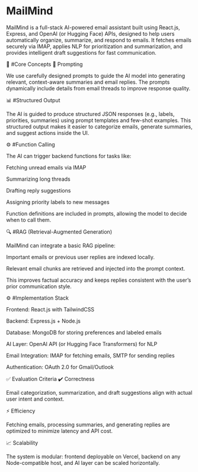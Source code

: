 # MailMind 

MailMind is a full-stack AI-powered email assistant built using React.js, Express, and OpenAI (or Hugging Face) APIs, designed to help users automatically organize, summarize, and respond to emails. It fetches emails securely via IMAP, applies NLP for prioritization and summarization, and provides intelligent draft suggestions for fast communication.

🔧 #Core Concepts
🧠 Prompting

We use carefully designed prompts to guide the AI model into generating relevant, context-aware summaries and email replies. The prompts dynamically include details from email threads to improve response quality.

📊 #Structured Output

The AI is guided to produce structured JSON responses (e.g., labels, priorities, summaries) using prompt templates and few-shot examples. This structured output makes it easier to categorize emails, generate summaries, and suggest actions inside the UI.

⚙️ #Function Calling

The AI can trigger backend functions for tasks like:

Fetching unread emails via IMAP

Summarizing long threads

Drafting reply suggestions

Assigning priority labels to new messages

Function definitions are included in prompts, allowing the model to decide when to call them.

🔍 #RAG (Retrieval-Augmented Generation)

MailMind can integrate a basic RAG pipeline:

Important emails or previous user replies are indexed locally.

Relevant email chunks are retrieved and injected into the prompt context.

This improves factual accuracy and keeps replies consistent with the user’s prior communication style.

⚙️ #Implementation Stack

Frontend: React.js with TailwindCSS

Backend: Express.js + Node.js

Database: MongoDB for storing preferences and labeled emails

AI Layer: OpenAI API (or Hugging Face Transformers) for NLP

Email Integration: IMAP for fetching emails, SMTP for sending replies

Authentication: OAuth 2.0 for Gmail/Outlook

✅ Evaluation Criteria
✔️ Correctness

Email categorization, summarization, and draft suggestions align with actual user intent and context.

⚡ Efficiency

Fetching emails, processing summaries, and generating replies are optimized to minimize latency and API cost.

📈 Scalability

The system is modular: frontend deployable on Vercel, backend on any Node-compatible host, and AI layer can be scaled horizontally.

